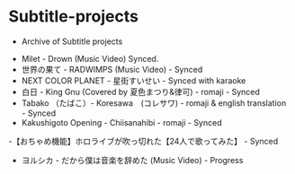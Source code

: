 # Subtitle-projects
* Archive of Subtitle projects

- Milet - Drown (Music Video) Synced.
- 世界の果て - RADWIMPS (Music Video) - Synced
- NEXT COLOR PLANET - 星街すいせい - Synced with karaoke
- 白日 - King Gnu (Covered by 夏色まつり&律可) - romaji - Synced
- Tabako （たばこ）-  Koresawa　(コレサワ) - romaji & english translation - Synced
- Kakushigoto Opening - Chiisanahibi - romaji - Synced

-【おちゃめ機能】ホロライブが吹っ切れた【24人で歌ってみた】 - Synced
- ヨルシカ - だから僕は音楽を辞めた (Music Video) - Progress


